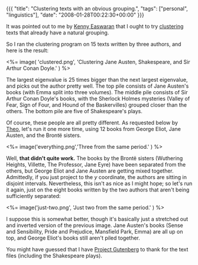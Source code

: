{{{
  "title": "Clustering texts with an obvious grouping.",
  "tags": ["personal", "linguistics"],
  "date": "2008-01-28T00:22:30+00:00"
}}}

  It was pointed out to me by <a href="http://www.ocf.berkeley.edu/~easwaran/">Kenny Easwaran</a> that I ought to try <a href="http://kisonecat.com/2008/01/22/clustering-shakespeare/">clustering</a> texts that already have a natural grouping.

So I ran the clustering program on 15 texts written by three authors, and here is the result:

<%= image( 'clustered.png', 'Clustering Jane Austen, Shakespeare, and Sir Arthur Conan Doyle.' ) %>

The largest eigenvalue is 25 times bigger than the next largest eigenvalue, and picks out the author pretty well.  The top pile consists of Jane Austen's books (with Emma split into three volumes).  The middle pile consists of Sir Arthur Conan Doyle's books, with the Sherlock Holmes mysteries (Valley of Fear, Sign of Four, and Hound of the Baskervilles) grouped closer than the others.  The bottom pile are five of Shakespeare's plays.

<!--more-->
Of course, these people are all pretty different.  As requested below by <a href="http://theojf.blogspot.com/">Theo</a>, let's run it one more time, using 12 books from George Eliot, Jane Austen, and the Bront&euml; sisters.

<%= image('everything.png','Three from the same period.' ) %>

Well, <b>that didn't quite work.</b>  The books by the Bront&euml; sisters (Wuthering Heights, Villette, The Professor, Jane Eyre) have been separated from the others, but George Eliot and Jane Austen are getting mixed together.  Admittedly, if you just project to the <i>y</i> coordinate, the authors are sitting in disjoint intervals.  Nevertheless, this isn't as nice as I might hope; so let's run it again, just on the eight books written by the two authors that aren't being sufficiently separated:

<%= image('just-two.png', 'Just two from the same period.' ) %>

I suppose this is somewhat better, though it's basically just a stretched out and inverted version of the previous image.  Jane Austen's books (Sense and Sensibility, Pride and Prejudice, Mansfield Park, Emma) are all up on top, and George Eliot's books still aren't piled together.

You might have guessed that I have <a href="http://www.gutenberg.org/">Project Gutenberg</a> to thank for the text files (including the Shakespeare plays).

